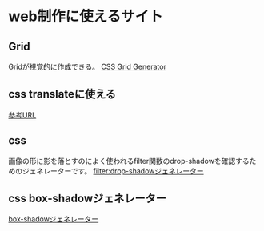 # web制作に使えるサイト

## Grid

Gridが視覚的に作成できる。
[CSS Grid Generator](https://cssgrid-generator.netlify.app/)

## css translateに使える

[参考URL](https://liginc.co.jp/502701)

## css 

画像の形に影を落とすのによく使われるfilter関数のdrop-shadowを確認するためのジェネレーターです。
[filter:drop-shadowジェネレーター](https://www.bad-company.jp/drop-shadow)

## css box-shadowジェネレーター

[box-shadowジェネレーター](https://www.bad-company.jp/box-shadow)